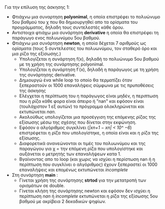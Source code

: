 Για την επίλυση της άσκησης 1:
- Φτιάχνω μια συναρτηση **polyonimal**, η οποία επιστρέφει το πολυώνυμο 5ου βαθμού του χ που θα δημιουργηθεί απο τα ορίσματα του προγράμματος, δηλαδη τους συντελεστές κάθε όρου.
- Αντιστοιχα φτιάχω μια συνάρτηση **derivative** η οποία θα επιστρέφει τη παράγωγο ενος πολυωνύμου 5ου βαθμού.
- Φτιάχνω μια συνάρτηση **newton**, η οποία δέχεται 7 αριθμούς ως ορίσματα (τους 5 συντελεστες του πολυωνύμου, τον σταθερό όρο και μια ρίζα της εξίσωσης.) 
    * Υπολογίζεται η συνάρτηση f(x), δηλαδή το πολυώνυμο 5ου βαθμού με τη χρήση της συνάρτησης polyonimal.
    * Υπολογίζεται η συνάρτηση f΄(x), δηλαδή η παράγωγος με τη χρήση της συνάρτησης derivative.
    * Δημιουργώ ένα while loop το οποίο θα τερματίζει όταν ξεπεραστούν οι 1000 επαναλήψεις σύμφωνα με τις πρυποθέσεις της άσκησης
    * Ελέγχεται η περίπτωση του η παράγωγος είναι μηδέν, η περιπτωση που η ρίζα κάθε φορα είναι άπειρο ή "nan" και εφόσον είναι (τουλάχιστον 1 εξ αυτών) το πρόγραμμα oλοκληρώνεται και εκτυπώνεται *nan*. 
    * Ακολούθως υπολογίζεται μια προσέγγιση της επόμενης ρίζας της εξίσωσης μέσω της σχέσης που δίνεται στην εκφώνηση.
    * Εφόσον ο αλγόριθμος συγκλίνει (*|xn+1 − xn| < 10^ −6*) επιστρέφεται η ρίζα που υπολογίστηκε, η οποία είναι και η ρίζα της εξίσωσης.
    * Διαφορετικά ανανεώνονται οι τιμές του πολυωνύμου και της παραγώγου για χ = την επόμενη ρίζα που υπολογίστηκε και αυξάνεται ο μετρητής των επαναλήψεων κατα 1.
     * Βγαίνοντας απο το loop (και χωρις να ισχύει η περίστωση nan ή η περίπτωση που συγκλίνει ο αλγόριθμος) έχουν ξεπεραστεί οι 1000 επαναλήψεις και επομένως εκτυπώνεται *incomplete*
- Στη συνάρτηση **main** :
    * Γίνεται χρήση της συνάρτησης **strtod** για την μετατροπή των ορισμάτων σε double.
    * Γίνεται κλήση της συνάρτησης newton και εφόσον δεν ισχύει η περίπτωση *nan* ή *incomplete* εκτυπώνεται η ρίζα της εξίσωσης 5ου βαθμού με ακρίβεια 2 δεκαδικών ψηφίων.



